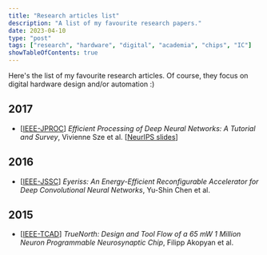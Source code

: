 ```yaml
---
title: "Research articles list"
description: "A list of my favourite research papers."
date: 2023-04-10
type: "post"
tags: ["research", "hardware", "digital", "academia", "chips", "IC"]
showTableOfContents: true
---
```


Here's the list of my favourite research articles. Of course, they focus on digital hardware design and/or automation :)

## 2017

* [[IEEE-JPROC](https://arxiv.org/abs/1703.09039)] *Efficient Processing of Deep Neural Networks: A Tutorial and Survey*, Vivienne Sze et al.  [[NeurIPS slides](http://eyeriss.mit.edu/2019_neurips_tutorial.pdf)]

## 2016 

* [[IEEE-JSSC](https://www.rle.mit.edu/eems/wp-content/uploads/2016/11/eyeriss_jssc_2017.pdf)] *Eyeriss: An Energy-Efficient Reconfigurable Accelerator for Deep Convolutional Neural Networks*, Yu-Shin Chen et al.

## 2015 

* [[IEEE-TCAD](https://redwood.berkeley.edu/wp-content/uploads/2021/08/Akopyan2015.pdf)] *TrueNorth: Design and Tool Flow of a 65 mW 1 Million Neuron Programmable Neurosynaptic Chip*, Filipp Akopyan et al.

